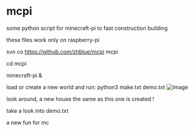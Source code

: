 # mcpi
some python script for minecraft-pi to fast construction building 

these files work only on raspberry-pi 

  svn co https://github.com/zhblue/mcpi mcpi
  
  cd mcpi
  
  minecraft-pi &
  
  
load or create a new world and run:
  python3 make.txt demo.txt
![image](http://www.hustoj.com/wp-content/uploads/2015/12/demo.jpg)

look around, a new house the same as this one is created ! 

take a look into demo.txt

a new fun for mc


